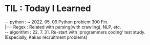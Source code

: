 # TIL : Today I Learned
-- python :  ~ 2022. 05. 09.Python problem 300 Fin. 
<br> |--- Regex : Related with parsing(with crawling), NLP, etc.
<br> -- algorithm : 22. 7. 31. Re-start with 'programmers coding' test study. (Especially, Kakao recruitment problems)

